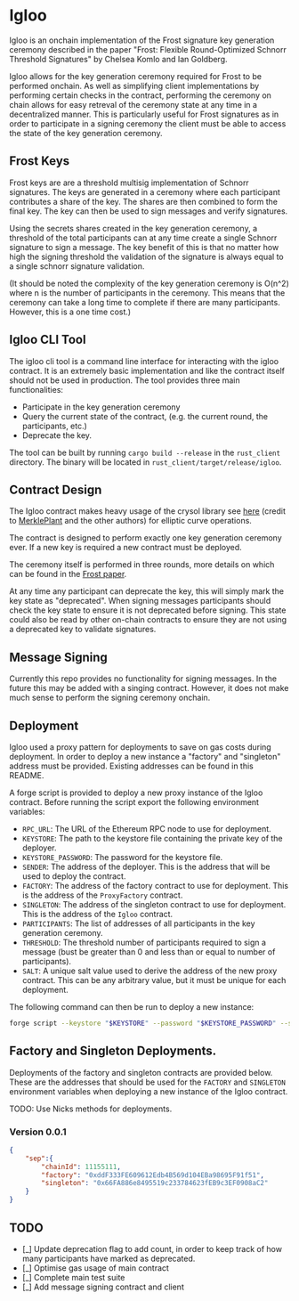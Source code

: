 # Igloo

Igloo is an onchain implementation of the Frost signature key generation ceremony described in the paper "Frost: Flexible Round-Optimized Schnorr Threshold Signatures" by Chelsea Komlo and Ian Goldberg.

Igloo allows for the key generation ceremony required for Frost to be performed onchain. As well as simplifying client implementations by performing certain checks in the contract, performing the ceremony on chain allows for easy retreval of the ceremony state at any time in a decentralized manner. This is particularly useful for Frost signatures as in order to participate in a signing ceremony the client must be able to access the state of the key generation ceremony. 

## Frost Keys

Frost keys are are a threshold multisig implementation of Schnorr signatures. The keys are generated in a ceremony where each participant contributes a share of the key. The shares are then combined to form the final key. The key can then be used to sign messages and verify signatures.

Using the secrets shares created in the key generation ceremony, a threshold of the total participants can at any time create a single Schnorr signature to sign a message. The key benefit of this is that no matter how high the signing threshold the validation of the signature is always equal to a single schnorr signature validation. 

(It should be noted the complexity of the key generation ceremony is O(n^2) where n is the number of participants in the ceremony. This means that the ceremony can take a long time to complete if there are many participants. However, this is a one time cost.)

## Igloo CLI Tool

The igloo cli tool is a command line interface for interacting with the igloo contract. It is an extremely basic implementation and like the contract itself should not be used in production. 
The tool provides three main functionalities:
- Participate in the key generation ceremony
- Query the current state of the contract, (e.g. the current round, the participants, etc.)
- Deprecate the key.

The tool can be built by running `cargo build --release` in the `rust_client` directory. The binary will be located in `rust_client/target/release/igloo`.

## Contract Design

The Igloo contract makes heavy usage of the crysol library see [here](https://github.com/verklegarden/crysol) (credit to [MerklePlant](https://github.com/pmerkleplant) and the other authors) for elliptic curve operations. 

The contract is designed to perform exactly one key generation ceremony ever. If a new key is required a new contract must be deployed. 

The ceremony itself is performed in three rounds, more details on which can be found in the [Frost paper](https://eprint.iacr.org/2020/1261.pdf).

At any time any participant can deprecate the key, this will simply mark the key state as "deprecated". When signing messages participants should check the key state to ensure it is not deprecated before signing. This state could also be read by other on-chain contracts to ensure they are not using a deprecated key to validate signatures.

## Message Signing

Currently this repo provides no functionality for signing messages. In the future this may be added with a singing contract. However, it does not make much sense to perform the signing ceremony onchain.

## Deployment

Igloo used a proxy pattern for deployments to save on gas costs during deployment. In order to deploy a new instance a "factory" and "singleton" address must be provided. Existing addresses can be found in this README.


A forge script is provided to deploy a new proxy instance of the Igloo contract. Before running the script export the following environment variables:

- `RPC_URL`: The URL of the Ethereum RPC node to use for deployment.
- `KEYSTORE`: The path to the keystore file containing the private key of the deployer.
- `KEYSTORE_PASSWORD`: The password for the keystore file.
- `SENDER`: The address of the deployer. This is the address that will be used to deploy the contract.
- `FACTORY`: The address of the factory contract to use for deployment. This is the address of the `ProxyFactory` contract.
- `SINGLETON`: The address of the singleton contract to use for deployment. This is the address of the `Igloo` contract.
- `PARTICIPANTS`: The list of addresses of all participants in the key generation ceremony.
- `THRESHOLD`: The threshold number of participants required to sign a message (bust be greater than 0 and less than or equal to number of participants).
- `SALT`: A unique salt value used to derive the address of the new proxy contract. This can be any arbitrary value, but it must be unique for each deployment.

The following command can then be run to deploy a new instance:

```bash
forge script --keystore "$KEYSTORE" --password "$KEYSTORE_PASSWORD" --sender "$SENDER" --broadcast --rpc-url "$RPC_URL" --sig "$(cast calldata "deploy(address,address, string, address[] memory, uint)" "$SINGLETON" "$FACTORY" "$SALT" "$PARTICIPANTS" $THRESHOLD)" -vvv script/ProxyScript.s.sol:ProxyScript --broadcast
```

## Factory and Singleton Deployments.

Deployments of the factory and singleton contracts are provided below. These are the addresses that should be used for the `FACTORY` and `SINGLETON` environment variables when deploying a new instance of the Igloo contract.

TODO: Use Nicks methods for deployments.

### Version 0.0.1


```json
{
    "sep":{
        "chainId": 11155111,
        "factory": "0xddF333FE609612Edb4B569d104EBa98695F91f51",
        "singleton": "0x66FA886e8495519c233784623fEB9c3EF0908aC2"
    }
}
```

## TODO

- [_] Update deprecation flag to add count, in order to keep track of how many participants have marked as deprecated.
- [_] Optimise gas usage of main contract
- [_] Complete main test suite
- [_] Add message signing contract and client
